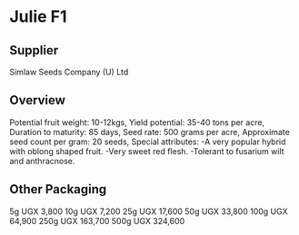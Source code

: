 # Julie F1

## Supplier
Simlaw Seeds Company (U) Ltd

## Overview
Potential fruit weight: 10-12kgs, Yield potential: 35-40 tons per acre, Duration to maturity: 85 days, Seed rate: 500 grams per acre, Approximate seed count per gram: 20 seeds, Special attributes: -A very popular hybrid with oblong shaped fruit. -Very sweet red flesh. -Tolerant to fusarium wilt and anthracnose.

## Other Packaging
5g UGX 3,800
10g UGX 7,200
25g UGX 17,600
50g UGX 33,800
100g UGX 64,900
250g UGX 163,700
500g UGX 324,600

